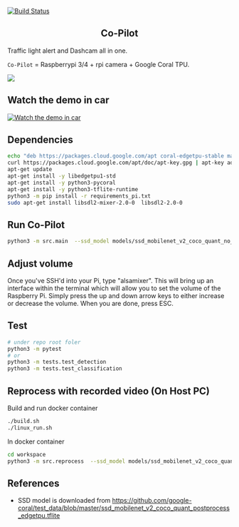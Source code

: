 [![Build Status](https://travis-ci.com/xeonqq/co-pilot.svg?branch=master)](https://travis-ci.com/xeonqq/co-pilot)

<h2 align="center">Co-Pilot</h2>

Traffic light alert and Dashcam all in one.

`Co-Pilot` = Raspberrypi 3/4 + rpi camera + Google Coral TPU.

![](images/traffic_light_detection_seq.gif)
## Watch the demo in car
[![Watch the demo in car](https://i.imgur.com/1PCb91b.png)](https://youtu.be/tCmUoWLdjoo)

## Dependencies
```bash on rpi
echo "deb https://packages.cloud.google.com/apt coral-edgetpu-stable main" | tee /etc/apt/sources.list.d/coral-edgetpu.list
curl https://packages.cloud.google.com/apt/doc/apt-key.gpg | apt-key add -
apt-get update
apt-get install -y libedgetpu1-std
apt-get install -y python3-pycoral
apt-get install -y python3-tflite-runtime
python3 -m pip install -r requirements_pi.txt
sudo apt-get install libsdl2-mixer-2.0-0  libsdl2-2.0-0
```
## Run Co-Pilot
```bash
python3 -m src.main  --ssd_model models/ssd_mobilenet_v2_coco_quant_no_nms_edgetpu.tflite  --label models/coco_labels.txt --score_threshold 0.3 --traffic_light_classification_model models/traffic_light_edgetpu.tflite  --traffic_light_label models/traffic_light_labels.txt --blackbox_path=./
```

## Adjust volume
Once you've SSH'd into your Pi, type "alsamixer". This will bring up an interface within the terminal which will allow you to set the volume of the Raspberry Pi. Simply press the up and down arrow keys to either increase or decrease the volume. When you are done, press ESC.

## Test
```bash
# under repo root foler
python3 -m pytest
# or
python3 -m tests.test_detection
python3 -m tests.test_classification
```

## Reprocess with recorded video (On Host PC)

Build and run docker container
```bash
./build.sh
./linux_run.sh
```

In docker container
```bash
cd workspace
python3 -m src.reprocess  --ssd_model models/ssd_mobilenet_v2_coco_quant_no_nms_edgetpu.tflite  --label models/coco_labels.txt --score_threshold 0.3 --traffic_light_classification_model models/traffic_light_edgetpu.tflite  --traffic_light_label models/traffic_light_labels.txt --blackbox_path=./ --video recording_20210417-090028.h264.mp4 --fps 5
```

## References
* SSD model is downloaded from https://github.com/google-coral/test_data/blob/master/ssd_mobilenet_v2_coco_quant_postprocess_edgetpu.tflite


